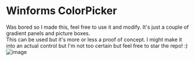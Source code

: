 # Winforms ColorPicker
Was bored so I made this, feel free to use it and modify.
It's just a couple of gradient panels and picture boxes. <br> This can be used but it's more or less a proof of concept. I might make it into an actual control but I'm not too certain but feel free to star the repo! :)
![image](https://user-images.githubusercontent.com/111663635/189879141-ed4b8533-4d4b-43e4-a49d-4e8f2b844897.png)
